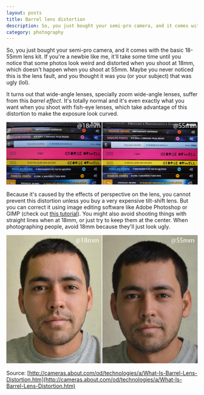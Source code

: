 ```yaml
---
layout: posts
title: Barrel lens distortion
description: So, you just bought your semi-pro camera, and it comes with the basic 18-55mm lens kit. If you're a newbie like me, it'll take some time until you notice some photos look weird and distorted when you shoot at 18mm, which doesn't happen when you shoot at 55mm.
category: photography
---
```


So, you just bought your semi-pro camera, and it comes with the basic 18-55mm lens kit. If you're a newbie like me, it'll take
some time until you notice that some photos look weird and distorted when you shoot at 18mm, which doesn't happen when you shoot at 55mm.
Maybe you never noticed this is the lens fault, and you thought it was you (or your subject) that was ugly (lol).

It turns out that wide-angle lenses, specially zoom wide-angle lenses, suffer from this _barrel effect_. It's totally normal and
it's even exactly what you want when you shoot with fish-eye lenses, which take advantage of this distortion to make the exposure look
curved.

![Photo comparison - books](/img/posts/photography/2012_09_16-livros.jpg)

Because it's caused by the effects of perspective on the lens, you cannot prevent this distortion unless you buy a very expensive
tilt-shift lens. But you can correct it using image editing software like Adobe Photoshop or GIMP (check out [this tutorial](http://emptyeasel.com/2010/10/15/how-to-use-gimp-to-remove-camera-lens-distortion-from-your-images/)).
You might also avoid shooting things with straight lines when at 18mm, or just try to keep them at the center.
When photographing people, avoid 18mm because they'll just look ugly.

![Photo comparison - books](/img/posts/photography/2012_09_16-rosto.jpg)

Source:
[http://cameras.about.com/od/technologies/a/What-Is-Barrel-Lens-Distortion.htm](http://cameras.about.com/od/technologies/a/What-Is-Barrel-Lens-Distortion.htm)
